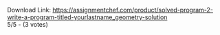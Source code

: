 Download Link: https://assignmentchef.com/product/solved-program-2-write-a-program-titled-yourlastname_geometry-solution
<br>
5/5 - (3 votes)